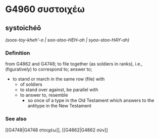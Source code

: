# G4960 συστοιχέω

## systoichéō

_(soos-toy-kheh'-o | soo-stoo-HEH-oh | syoo-stoo-HAY-oh)_

### Definition

from G4862 and G4748; to file together (as soldiers in ranks), i.e., (figuratively) to correspond to; answer to; 

- to stand or march in the same row (file) with
  - of soldiers
  - to stand over against, be parallel with
  - to answer to, resemble
    - so once of a type in the Old Testament which answers to the antitype in the New Testament

### See also

[[G4748|G4748 στοιχέω]], [[G4862|G4862 σύν]]
